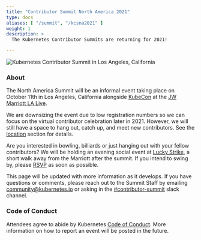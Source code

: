 ```yaml
---
title: "Contributor Summit North America 2021"
type: docs
aliases: [ "/summit", "/kcsna2021" ]
weight: 1
description: >
  The Kubernetes Contributor Summits are returning for 2021!

---
```


<img align="center" alt="Kubernetes Contributor Summit in Los Angeles, California" style="max-width:80%;" src="/events/kcsna2021/banner.png">

### About

The North America Summit will be an informal event taking place on October 11th
in Los Angeles, California alongside
<a href="https://events.linuxfoundation.org/kubecon-cloudnativecon-north-america/" rel="noopener noreferrer" target="_blank">KubeCon</a>
at the
<a href="https://www.marriott.com/hotels/travel/laxjw-jw-marriott-los-angeles-la-live/" rel="noopener noreferrer" target="_blank">JW Marriott LA Live</a>.


We are downsizing the event due to low registration numbers so we can focus on
the virtual contributor celebration later in 2021. However, we will still have a
space to hang out, catch up, and meet new contributors. See the [location]
section for details.

Are you interested in bowling, billiards or just hanging out with your
fellow contributors? We will be holding an evening social event at 
<a href="https://www.luckystrikeent.com/locations/los-angeles/" rel="noopener noreferrer" target="_blank">Lucky Strike</a>,
a short walk away from the Marriott after the summit. If you intend to swing by,
please [RSVP] as soon as possible.



This page will be updated with more information as it develops. If you have
questions or comments, please reach out to the Summit Staff by emailing
community@kubernetes.io or asking in the
<a href="https://kubernetes.slack.com/messages/contributor-summit" rel="noopener noreferrer" target="_blank">#contributor-summit</a>
slack channel.

[location]: /events/kcsna2021/location/
[RSVP]: /events/kcsna2021/registration/



### Code of Conduct

Attendees agree to abide by Kubernetes [Code of Conduct]. More information on
how to report an event will be posted in the future.

[Code of Conduct]: /community/code-of-conduct
